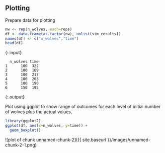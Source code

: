---
---

## Plotting

Prepare data for plotting 


~~~r
nw <- rep(n_wolves, each=reps)
df <- data.frame(as.factor(nw), unlist(sim_results))
names(df) <- c("n_wolves","time")
head(df)
~~~
{:.input}
~~~
  n_wolves time
1      100  322
2      100  169
3      100  217
4      100  203
5      100  190
6      150  195
~~~
{:.output}

Plot using ggplot to show range of outcomes for each level of initial number of wolves plus the actual values. 


~~~r
library(ggplot2)
ggplot(df, aes(x=n_wolves, y=time)) + 
  geom_boxplot()
~~~

![plot of chunk unnamed-chunk-2]({{ site.baseurl }}/images/unnamed-chunk-2-1.png)

